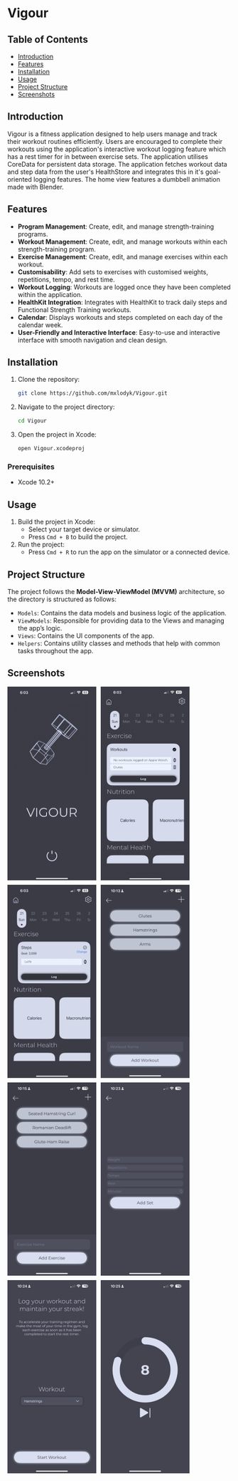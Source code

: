 # Vigour

## Table of Contents
- [Introduction](#introduction)
- [Features](#features)
- [Installation](#installation)
- [Usage](#usage)
- [Project Structure](#program-structure)
- [Screenshots](#screenshots)

## Introduction
Vigour is a fitness application designed to help users manage and track their workout routines efficiently. Users are encouraged to complete their workouts using the application's interactive workout logging feature which has a rest timer for in between exercise sets. The application utilises CoreData for persistent data storage. The application fetches workout data and step data from the user's HealthStore and integrates this in it's goal-oriented logging features. The home view features a dumbbell animation made with Blender.

## Features
- **Program Management**: Create, edit, and manage strength-training programs.
- **Workout Management**: Create, edit, and manage workouts within each strength-training program.
- **Exercise Management**: Create, edit, and manage exercises within each workout.
- **Customisability**: Add sets to exercises with customised weights, repetitions, tempo, and rest time.
- **Workout Logging**: Workouts are logged once they have been completed within the application.
- **HealthKit Integration**: Integrates with HealthKit to track daily steps and Functional Strength Training workouts.
- **Calendar**: Displays workouts and steps completed on each day of the calendar week.
- **User-Friendly and Interactive Interface**: Easy-to-use and interactive interface with smooth navigation and clean design.

## Installation
1. Clone the repository:
    ```bash
    git clone https://github.com/mxlodyk/Vigour.git
    ```
2. Navigate to the project directory:
    ```bash
    cd Vigour
    ```
3. Open the project in Xcode:
    ```bash
    open Vigour.xcodeproj
    ```

### Prerequisites
- Xcode 10.2+

## Usage
1. Build the project in Xcode:
    - Select your target device or simulator.
    - Press `Cmd + B` to build the project.
2. Run the project:
    - Press `Cmd + R` to run the app on the simulator or a connected device.

## Project Structure
The project follows the **Model-View-ViewModel (MVVM)** architecture, so the directory is structured as follows:
- `Models`: Contains the data models and business logic of the application.
- `ViewModels`: Responsible for providing data to the Views and managing the app’s logic.
- `Views`: Contains the UI components of the app.
- `Helpers`: Contains utility classes and methods that help with common tasks throughout the app. 

## Screenshots

<div style="display: flex; flex-wrap: wrap; gap: 10px;">
  <img src="Screenshots/HomeView2.png" alt="Home View" width="200"/>
  <img src="Screenshots/WorkoutsWidgetView2.png" alt="Workouts Widget View" width="200"/>
  <img src="Screenshots/StepsWidgetView2.png" alt="Steps Widget View" width="200"/>
  <img src="Screenshots/AddWorkoutView.png" alt="Add Workout View" width="200"/>
  <img src="Screenshots/AddExerciseView.png" alt="Add Exercise View" width="200"/>
  <img src="Screenshots/AddSetView.png" alt="Add Set View" width="200"/>
  <img src="Screenshots/LogWorkoutView.png" alt="Log Workout View" width="200"/>
  <img src="Screenshots/StartTimerView.png" alt="Start Timer View" width="200"/>
</div>

